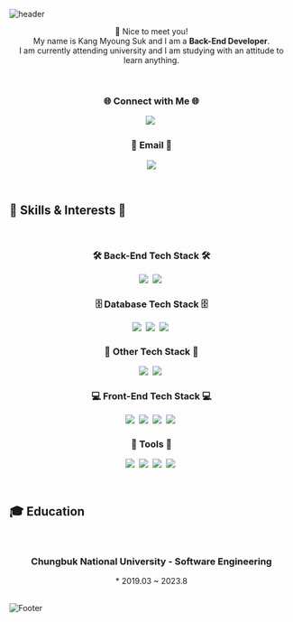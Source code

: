 ![header](https://capsule-render.vercel.app/api?type=waving&color=1E90FF&height=300&section=header&text=welcome&fontSize=90&animation=fadeIn&fontAlignY=38&desc=myoungsuk's%20GitHub%20Profile&descAlignY=51&descAlign=62&fontColor=FFFFFF)


<p align="center">
👋 Nice to meet you!<br>
My name is Kang Myoung Suk and I am a <strong>Back-End Developer</strong>.<br>
I am currently attending university and I am studying with an attitude to learn anything.<br>
</p>
<br>

<h3 align="center">🌐 Connect with Me 🌐</h3>
<p align="center">
  <a href="https://www.instagram.com/myoung_suk.212/"><img src="https://img.shields.io/badge/Instagram-E4405F?style=flat&logo=Instagram&logoColor=white&link=https://www.instagram.com/myoung_suk.0212/"/></a>&nbsp
</p>

<h3 align="center">📧 Email 📧</h3>
<p align="center">
  <a href="mailto:kang.myoungsuk.0212@gmail.com"><img src="https://img.shields.io/badge/Gmail-d14836?style=flat&logo=Gmail&logoColor=white&link=kang.myoungsuk.0212@gmail.com"/></a>
</p>

<br>

## 💼 Skills & Interests 🧐

<br>

<h3 align="center">🛠️ Back-End Tech Stack 🛠️</h3>
<p align="center">
  <img src="https://img.shields.io/badge/Java-007396?style=flat&logo=Java&logoColor=white"/></a>&nbsp
  <img src="https://img.shields.io/badge/SpringBoot-6DB33F?style=flat&logo=Spring&logoColor=white"/></a>&nbsp
</p>
<h3 align="center">🗄️ Database Tech Stack 🗄️</h3>
<p align="center">
  <img src="https://img.shields.io/badge/MySql-E6B91E?style=flat&logo=MySql&logoColor=white"/></a>&nbsp
  <img src="https://img.shields.io/badge/MariaDB-00599C?style=flat&logo=mariadb&logoColor=white"/></a>&nbsp
  <img src="https://img.shields.io/badge/MongoDB-3766AB?style=flat&logo=mongodb&logoColor=white"/></a>&nbsp
</p>

<h3 align="center">🔗 Other Tech Stack 🔗</h3>
<p align="center">
  <img src="https://img.shields.io/badge/Docker-DB3552?style=flat&logo=Docker&logoColor=white"/></a>&nbsp
  <img src="https://img.shields.io/badge/aws-333664?style=flat&logo=amazon-aws&logoColor=white"/></a>&nbsp
</p>

<h3 align="center">💻 Front-End Tech Stack 💻</h3>
<p align="center">
  <img src="https://img.shields.io/badge/css-1572B6?style=flat&logo=css3&logoColor=white"/></a>&nbsp
  <img src="https://img.shields.io/badge/HTML-00599C?style=flat&logo=html5&logoColor=white"/></a>&nbsp
  <img src ="https://img.shields.io/badge/-JavaScript-F7DF1E?style=flat&logo=javascript&logoColor=white"/></a>&nbsp
  <img src="https://img.shields.io/badge/React-005571?style=flat&logo=React&logoColor=white"/></a>&nbsp
</p>

<h3 align="center">🔧 Tools 🔧</h3>
<p align="center">
  <img src="https://img.shields.io/badge/Android_Studio-3DDC84?style=flat&logo=AndroidStudio&logoColor=white"/></a>&nbsp
  <img src="https://img.shields.io/badge/-IntelliJ_IDEA-2C2255?style=flat&logo=intellij-idea&logoColor=white"/></a>&nbsp
  <img src="https://img.shields.io/badge/-GitKraken-179287?style=flat&logo=gitkraken&logoColor=white"/></a>&nbsp
  <img src="https://img.shields.io/badge/-Visual_Studio_Code-007ACC?style=flat&logo=visual-studio-code&logoColor=white"/></a>&nbsp
</p>

<br>

## 🎓 Education
<br>

  <h3 align="center">Chungbuk National University - Software Engineering</h3>
  <p align="center">
  * 2019.03 ~ 2023.8<br/><br/>
  



![Footer](https://capsule-render.vercel.app/api?type=waving&color=1E90FF&height=100&section=footer)
